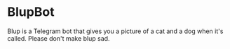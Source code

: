 # BlupBot
Blup is a Telegram bot that gives you a picture of a cat and a dog when it's called. Please don't make blup sad. 
